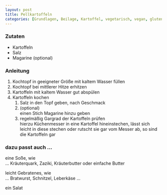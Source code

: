 ```yaml
---
layout: post
title: Pellkartoffeln
categories: [Grundlagen, Beilage, Kartoffel, vegetarisch, vegan, glutenfrei]
---
```


### Zutaten

- Kartoffeln
- Salz
- Magarine (optional)

### Anleitung

1. Kochtopf in geeigneter Größe mit kaltem Wasser füllen
2. Kochtopf bei mittlerer Hitze erhitzen
5. Kartoffeln mit kaltem Wasser gut abspülen 
6. Kartoffeln kochen 
    1. Salz in den Topf geben, nach Geschmack
    2. (optional)   
        einen Stich Magarine hinzu geben
    3. regelmäßig Gargrad der Kartoffeln prüfen   
       hierzu Küchenmesser in eine Kartoffel hineinstechen, lässt sich leicht in diese stechen oder rutscht sie gar vom Messer ab, 
       so sind die Kartoffeln gar

### dazu passt auch ...

eine Soße, wie   
... Kräuterquark, Zaziki, Kräuterbutter oder einfache Butter

leicht Gebratenes, wie   
... Bratwurst, Schnitzel, Leberkäse ...

ein Salat
